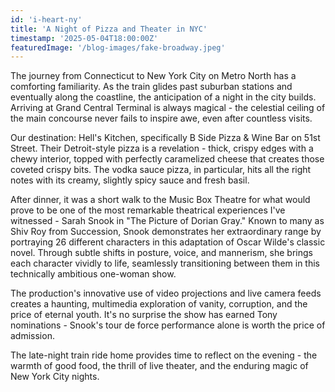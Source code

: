 ```yaml
---
id: 'i-heart-ny'
title: 'A Night of Pizza and Theater in NYC'
timestamp: '2025-05-04T18:00:00Z'
featuredImage: '/blog-images/fake-broadway.jpeg'
---
```


The journey from Connecticut to New York City on Metro North has a comforting familiarity. As the train glides past suburban stations and eventually along the coastline, the anticipation of a night in the city builds. Arriving at Grand Central Terminal is always magical - the celestial ceiling of the main concourse never fails to inspire awe, even after countless visits.

Our destination: Hell's Kitchen, specifically B Side Pizza & Wine Bar on 51st Street. Their Detroit-style pizza is a revelation - thick, crispy edges with a chewy interior, topped with perfectly caramelized cheese that creates those coveted crispy bits. The vodka sauce pizza, in particular, hits all the right notes with its creamy, slightly spicy sauce and fresh basil.

After dinner, it was a short walk to the Music Box Theatre for what would prove to be one of the most remarkable theatrical experiences I've witnessed - Sarah Snook in "The Picture of Dorian Gray." Known to many as Shiv Roy from Succession, Snook demonstrates her extraordinary range by portraying 26 different characters in this adaptation of Oscar Wilde's classic novel. Through subtle shifts in posture, voice, and mannerism, she brings each character vividly to life, seamlessly transitioning between them in this technically ambitious one-woman show.

The production's innovative use of video projections and live camera feeds creates a haunting, multimedia exploration of vanity, corruption, and the price of eternal youth. It's no surprise the show has earned Tony nominations - Snook's tour de force performance alone is worth the price of admission.

The late-night train ride home provides time to reflect on the evening - the warmth of good food, the thrill of live theater, and the enduring magic of New York City nights.
